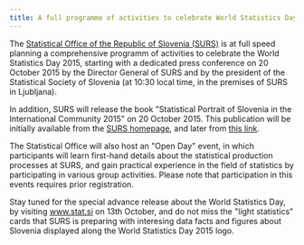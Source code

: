 ```yaml
---
title: A full programme of activities to celebrate World Statistics Day 2015 in Slovenia is underway
---
```

The [Statistical Office of the Republic of Slovenia (SURS)](http://www.stat.si/StatWeb/en/home) is at full speed planning a comprehensive programm of activities to celebrate the World Statistics Day 2015, starting with a dedicated press conference on 20 October 2015 by the Director General of SURS and by the president of the Statistical Society of Slovenia (at 10:30 local time, in the premises of SURS in Ljubljana).

In addition, SURS will release the book "Statistical Portrait of Slovenia in the International Community 2015" on 20 October 2015. This publication will be initially available from the [SURS homepage]( http://www.stat.si/StatWeb/en/home), and later from [this link](http://www.stat.si/StatWeb/en/mainnavigation/data/publications).  

The Statistical Office will also host an "Open Day" event, in which participants will learn first-hand details about the statistical production processes at SURS, and gain practical experience in the field of statistics by participating in various group activities. Please note that participation in this events requires prior registration.

Stay tuned for the special advance release about the World Statistics Day, by visiting www.stat.si on 13th October, and do not miss the "light statistics" cards that SURS is preparing with interesing data facts and figures about Slovenia displayed along the World Statistics Day 2015 logo.
